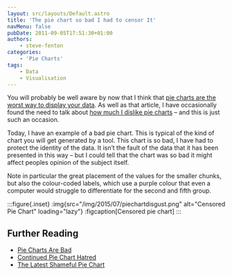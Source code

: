 ```yaml
---
layout: src/layouts/Default.astro
title: 'The pie chart so bad I had to censor It'
navMenu: false
pubDate: 2011-09-05T17:51:30+01:00
authors:
    - steve-fenton
categories:
    - 'Pie Charts'
tags:
    - Data
    - Visualisation
---
```


You will probably be well aware by now that I think that [pie charts are the worst way to display your data](/blog/2009/04/pie-charts-are-bad/). As well as that article, I have occasionally found the need to talk about [how much I dislike pie charts](/blog/2010/12/continued-pie-chart-hatred/) – and this is just such an occasion.

Today, I have an example of a bad pie chart. This is typical of the kind of chart you will get generated by a tool. This chart is so bad, I have had to protect the identity of the data. It isn’t the fault of the data that it has been presented in this way – but I could tell that the chart was so bad it might affect peoples opinion of the subject itself.

Note in particular the great placement of the values for the smaller chunks, but also the colour-coded labels, which use a purple colour that even a computer would struggle to differentiate for the second and fifth group.

:::figure{.inset}
:img{src="/img/2015/07/piechartdisgust.png" alt="Censored Pie Chart" loading="lazy"}
:figcaption[Censored pie chart]
:::

## Further Reading

- [Pie Charts Are Bad](/blog/2009/04/pie-charts-are-bad/)
- [Continued Pie Chart Hatred](/blog/2010/12/continued-pie-chart-hatred/)
- [The Latest Shameful Pie Chart](/blog/2011/09/the-latest-shameful-pie-chart/)